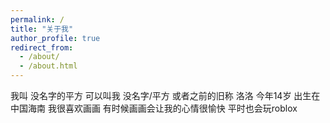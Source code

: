 ```yaml
---
permalink: /
title: "关于我"
author_profile: true
redirect_from: 
  - /about/
  - /about.html
---
```


我叫 没名字的平方
可以叫我 没名字/平方 或者之前的旧称 洛洛
今年14岁 出生在中国海南
我很喜欢画画 有时候画画会让我的心情很愉快
平时也会玩roblox
